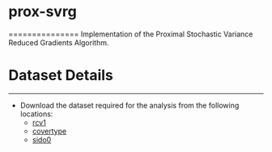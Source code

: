# prox-svrg
===============
Implementation of the Proximal Stochastic Variance Reduced Gradients Algorithm.

# Dataset Details
-------------------
- Download the dataset required for the analysis from the following locations:
  - [rcv1](https://www.csie.ntu.edu.tw/~cjlin/libsvmtools/datasets/binary/rcv1_train.binary.bz2)
  - [covertype](https://www.csie.ntu.edu.tw/~cjlin/libsvmtools/datasets/binary/covtype.libsvm.binary.bz2)
  - [sido0](http://www.causality.inf.ethz.ch/data/sido0_text.zip)

